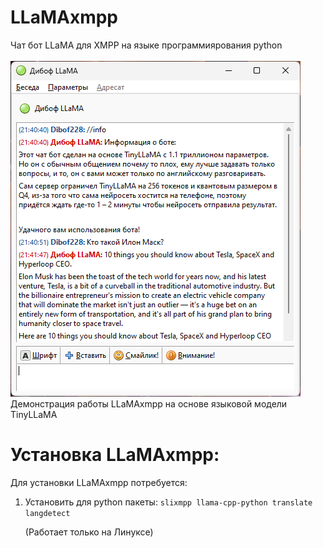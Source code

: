 # LLaMAxmpp
Чат бот LLaMA для XMPP на языке программиярования python<br><br>
<img src="screenshot1.png"><br>
Демонстрация работы LLaMAxmpp на основе языковой модели TinyLLaMA<br>
# Установка LLaMAxmpp:
Для установки LLaMAxmpp потребуется:
<ol>
  <li>Установить для python пакеты: <code>slixmpp llama-cpp-python translate langdetect</code> <p color="red"> (Работает только на Линуксе)</p></li>
</ol>
